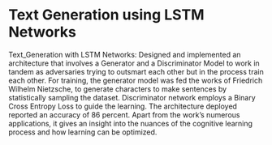 # Text Generation using LSTM Networks
Text_Generation with LSTM Networks:
Designed and implemented an architecture that involves a Generator and a Discriminator Model to work in tandem as adversaries trying to outsmart each other but in the process train each other.
For training, the generator model was fed the works of Friedrich Wilhelm Nietzsche, to generate characters to make sentences by statistically sampling the dataset.
Discriminator network employs a Binary Cross Entropy Loss to guide the learning. The architecture deployed reported an accuracy of 86 percent.
Apart from the work’s numerous applications, it gives an insight into the nuances of the cognitive learning process and how learning can be optimized.
